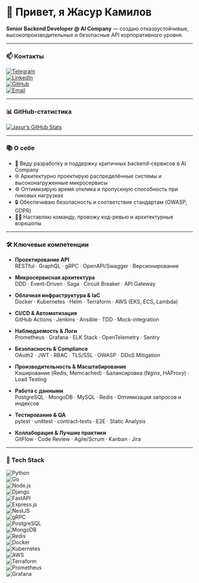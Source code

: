 # 👋 Привет, я Жасур Камилов  
**Senior Backend Developer @ AI Company** — создаю отказоустойчивые, высокопроизводительные и безопасные API корпоративного уровня.

---

### 📫 Контакты  
[![Telegram](https://img.shields.io/badge/Telegram-2CA5E0?style=flat-square&logo=telegram&logoColor=white)](https://t.me/kamilov_jasur)  
[![LinkedIn](https://img.shields.io/badge/LinkedIn-0077B5?style=flat-square&logo=linkedin&logoColor=white)](https://www.linkedin.com/in/kamilov_jasur/)  
[![GitHub](https://img.shields.io/badge/GitHub-181717?style=flat-square&logo=github&logoColor=white)](https://github.com/kamilov2)  
[![Email](https://img.shields.io/badge/Email-jasur.kamilov%40example.com-blue?style=flat-square&logo=gmail&logoColor=white)](mailto:jasurkamilov7279@gmail.com)

---

### 📊 GitHub-статистика  
<p align="left">
  <a href="https://github-readme-stats.vercel.app/api?username=kamilov2&show_icons=true&theme=react&hide_border=true">
    <img alt="Jasur’s GitHub Stats" src="https://github-readme-stats.vercel.app/api?username=kamilov2&show_icons=true&theme=react&hide_border=true" />
  </a>
</p>

---

### 📚 О себе  
- 🔭 Веду разработку и поддержку критичных backend-сервисов в AI Company  
- 🌐 Архитектурно проектирую распределённые системы и высоконагруженные микросервисы  
- ⚙️ Оптимизирую время отклика и пропускную способность при пиковых нагрузках  
- 🔒 Обеспечиваю безопасность и соответствие стандартам (OWASP, GDPR)  
- 👨‍💻 Наставляю команду, провожу код-ревью и архитектурные воркшопы  

---

### 🛠 Ключевые компетенции

- **Проектирование API**  
  RESTful · GraphQL · gRPC · OpenAPI/Swagger · Версионирование

- **Микросервисная архитектура**  
  DDD · Event-Driven · Saga · Circuit Breaker · API Gateway

- **Облачная инфраструктура & IaC**  
  Docker · Kubernetes · Helm · Terraform · AWS (EKS, ECS, Lambda)

- **CI/CD & Автоматизация**  
  GitHub Actions · Jenkins · Ansible · TDD · Mock-integration

- **Наблюдаемость & Логи**  
  Prometheus · Grafana · ELK Stack · OpenTelemetry · Sentry

- **Безопасность & Compliance**  
  OAuth2 · JWT · RBAC · TLS/SSL · OWASP · DDoS Mitigation

- **Производительность & Масштабирование**  
  Кэширование (Redis, Memcached) · Балансировка (Nginx, HAProxy) · Load Testing

- **Работа с данными**  
  PostgreSQL · MongoDB · MySQL · Redis · Оптимизация запросов и индексов

- **Тестирование & QA**  
  pytest · unittest · contract-tests · E2E · Static Analysis

- **Коллаборация & Лучшие практики**  
  GitFlow · Code Review · Agile/Scrum · Kanban · Jira

---

### 🚀 Tech Stack 

![Python](https://img.shields.io/badge/-Python-3776AB?style=flat-square&logo=python)  
![Go](https://img.shields.io/badge/-Go-00ADD8?style=flat-square&logo=go)  
![Node.js](https://img.shields.io/badge/-Node.js-339933?style=flat-square&logo=node.js)  
![Django](https://img.shields.io/badge/-Django-092E20?style=flat-square&logo=django)  
![FastAPI](https://img.shields.io/badge/-FastAPI-009688?style=flat-square&logo=fastapi)  
![Express.js](https://img.shields.io/badge/-Express.js-000000?style=flat-square&logo=express)  
![NestJS](https://img.shields.io/badge/-NestJS-E0234E?style=flat-square&logo=nestjs)  
![gRPC](https://img.shields.io/badge/-gRPC-4285F4?style=flat-square&logo=grpc)  
![PostgreSQL](https://img.shields.io/badge/-PostgreSQL-336791?style=flat-square&logo=postgresql)  
![MongoDB](https://img.shields.io/badge/-MongoDB-47A248?style=flat-square&logo=mongodb)  
![Redis](https://img.shields.io/badge/-Redis-DC382D?style=flat-square&logo=redis)  
![Docker](https://img.shields.io/badge/-Docker-2496ED?style=flat-square&logo=docker)  
![Kubernetes](https://img.shields.io/badge/-Kubernetes-326CE5?style=flat-square&logo=kubernetes)  
![AWS](https://img.shields.io/badge/-AWS-232F3E?style=flat-square&logo=amazon-aws)  
![Terraform](https://img.shields.io/badge/-Terraform-7B42BC?style=flat-square&logo=terraform)  
![Prometheus](https://img.shields.io/badge/-Prometheus-E6522C?style=flat-square&logo=prometheus)  
![Grafana](https://img.shields.io/badge/-Grafana-F46800?style=flat-square&logo=grafana)  
